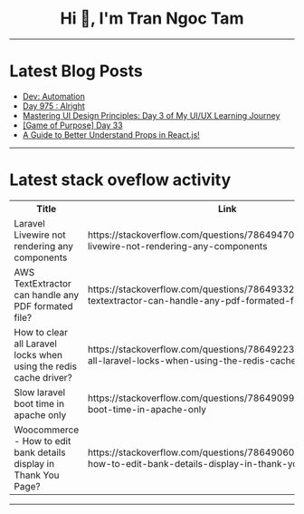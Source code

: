 <h1 align="center">Hi 👋, I'm Tran Ngoc Tam</h1>

---

# Latest Blog Posts 
<!-- BLOG-POST-LIST:START -->
- [Dev: Automation](https://dev.to/r4nd3l/dev-automation-2233)
- [Day 975 : Alright](https://dev.to/dwane/day-975-alright-5e7f)
- [Mastering UI Design Principles: Day 3 of My UI/UX Learning Journey](https://dev.to/prince_chouhan/mastering-ui-design-principles-day-3-of-my-uiux-learning-journey-1pmh)
- [[Game of Purpose] Day 33](https://dev.to/humberd/game-of-purpose-day-33-5bng)
- [A Guide to Better Understand Props in React.js!](https://dev.to/gianni_cast/a-guide-to-better-understand-props-in-reactjs-40of)
<!-- BLOG-POST-LIST:END -->

---

# Latest stack oveflow activity
<table>
  <tr><th>Title</th><th>Link</th></tr>
  <!-- STACKOVERFLOW:START --><tr><td>Laravel Livewire not rendering any components</td><td>https://stackoverflow.com/questions/78649470/laravel-livewire-not-rendering-any-components</td></tr><tr><td>AWS TextExtractor can handle any PDF formated file?</td><td>https://stackoverflow.com/questions/78649332/aws-textextractor-can-handle-any-pdf-formated-file</td></tr><tr><td>How to clear all Laravel locks when using the redis cache driver?</td><td>https://stackoverflow.com/questions/78649223/how-to-clear-all-laravel-locks-when-using-the-redis-cache-driver</td></tr><tr><td>Slow laravel boot time in apache only</td><td>https://stackoverflow.com/questions/78649099/slow-laravel-boot-time-in-apache-only</td></tr><tr><td>Woocommerce - How to edit bank details display in Thank You Page?</td><td>https://stackoverflow.com/questions/78649060/woocommerce-how-to-edit-bank-details-display-in-thank-you-page</td></tr><!-- STACKOVERFLOW:END -->
</table>

---


